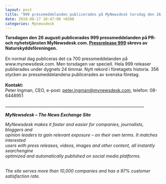 ```yaml
---
layout: post
title: "999 pressmeddelanden publicerades på MyNewsdesk torsdag den 26 augusti"
date: 2010-08-27 10:47:00 +0200
categories: Mynewsdesk
---
```

 <div class='clearfix'><p><strong>Torsdagen den 26 augusti publicerades 999 pressmeddelanden på PR- och nyhetstjänsten MyNewsdesk.com. <a href="/se/view/pressrelease/den-svenska-vargjakten-ifraagasatt-av-eu-kommissionen-459200" target="_blank">Pressrelease 999</a> skrevs av Naturskyddsföreningen.</strong><br><br>En normal dag publiceras det ca 700 pressmeddelanden på www.mynewsdesk.com. Men torsdagen var speciell. Hela 999 releaser publierades under dygnets 24 timmar. Nytt rekord i företagets historia. 356 stycken av pressmeddelandena publicerades av svenska företag.<strong><br><br>Kontakt:</strong><br>Peter Ingman, CEO, e-post: <a href="mailto:peter.ingman@mynewsdesk.com">peter.ingman@mynewsdesk.com</a>, telefon: 08-6448951</p>
</div>
<div class='boilerplate'><p>______________________________________________________________________</p>
<p><strong><em>MyNewsdesk – The News Exchange Site</em></strong></p>
<p><em>MyNewsdesk makes it faster and easier for companies, journalists, bloggers and<br />opinion leaders to gain relevant exposure – on their own terms. It matches interested<br />users with press releases, videos, images and other content, all instantly searchengine<br />optimized and automatically published on social media platforms.</em></p>
<p><em><br />The site serves more than 10,000 companies and has a 97% customer satisfaction rate.</em></p></div>
